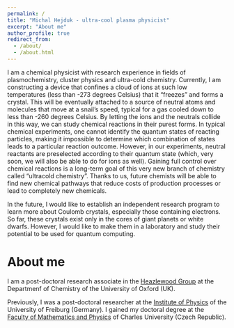 ```yaml
---
permalink: /
title: "Michal Hejduk - ultra-cool plasma physicist"
excerpt: "About me"
author_profile: true
redirect_from: 
  - /about/
  - /about.html
---
```


I am a chemical physicist with research experience in fields of plasmochemistry, cluster physics and ultra-cold chemistry. Currently, I am constructing a device that confines a cloud of ions at such low temperatures (less than -273 degrees Celsius) that it “freezes” and forms a crystal. This will be eventually attached to a source of neutral atoms and molecules that move at a snail’s speed, typical for a gas cooled down to less than -260 degrees Celsius. By letting the ions and the neutrals collide in this way, we can study chemical reactions in their purest forms. In typical chemical experiments, one cannot identify the quantum states of reacting particles, making it impossible to determine which combination of states leads to a particular reaction outcome. However, in our experiments, neutral reactants are preselected according to their quantum state (which, very soon, we will also be able to do for ions as well). Gaining full control over chemical reactions is a long-term goal of this very new branch of chemistry called “ultracold chemistry”. Thanks to us, future chemists will be able to find new chemical pathways that reduce costs of production processes or lead to completely new chemicals.

In the future, I would like to establish an independent research program to learn more about Coulomb crystals, especially those containing electrons. So far, these crystals exist only in the cores of giant planets or white dwarfs. However, I would like to make them in a laboratory and study their potential to be used for quantum computing.

About me
======
I am a post-doctoral research associate in the [Heazlewood Group](http://heazlewood.chem.ox.ac.uk/) at the Departmenf of Chemistry of the University of Oxford (UK).

Previously, I was a post-doctoral researcher at the [Institute of Physics](https://www.physik.uni-freiburg.de/) of the University of Freiburg (Germany). I gained my doctoral degree at the [Faculty of Mathematics and Physics](https://www.mff.cuni.cz) of Charles University (Czech Republic).
